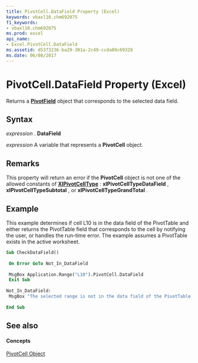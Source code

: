 ```yaml
---
title: PivotCell.DataField Property (Excel)
keywords: vbaxl10.chm692075
f1_keywords:
- vbaxl10.chm692075
ms.prod: excel
api_name:
- Excel.PivotCell.DataField
ms.assetid: d5373236-ba29-301a-2c49-ccda89c69328
ms.date: 06/08/2017
---
```



# PivotCell.DataField Property (Excel)

Returns a  **[PivotField](Excel.PivotField.md)** object that corresponds to the selected data field.


## Syntax

 _expression_ . **DataField**

 _expression_ A variable that represents a **PivotCell** object.


## Remarks

This property will return an error if the  **PivotCell** object is not one of the allowed constants of **[XlPivotCellType](Excel.XlPivotCellType.md)** : **xlPivotCellTypeDataField** , **xlPivotCellTypeSubtotal** , or **xlPivotCellTypeGrandTotal** .


## Example

This example determines if cell L10 is in the data field of the PivotTable and either returns the PivotTable field that corresponds to the cell by notifying the user, or handles the run-time error. The example assumes a PivotTable exists in the active worksheet.


```vb
Sub CheckDataField() 
 
 On Error GoTo Not_In_DataField 
 
 MsgBox Application.Range("L10").PivotCell.DataField 
 Exit Sub 
 
Not_In_DataField: 
 MsgBox "The selected range is not in the data field of the PivotTable." 
 
End Sub
```


## See also


#### Concepts


[PivotCell Object](Excel.PivotCell.md)


